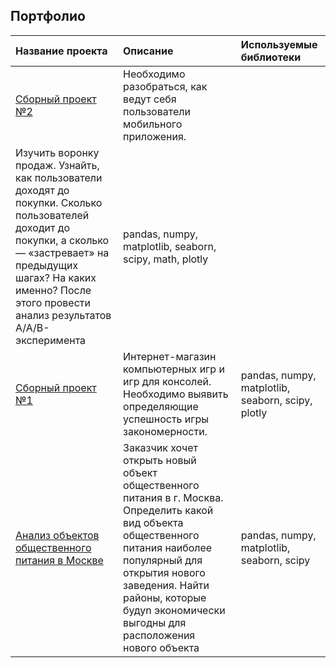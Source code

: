 ## Портфолио

| Название проекта | Описание | Используемые библиотеки | 
| :---------------------- | :---------------------- | :---------------------- |
| [Сборный проект №2](food_data) | Необходимо разобраться, как ведут себя пользователи мобильного приложения.
Изучить воронку продаж. Узнайть, как пользователи доходят до покупки. Сколько пользователей доходит до покупки, а сколько — «застревает» на предыдущих шагах? На каких именно? После этого провести анализ результатов A/A/B-эксперимента| pandas, numpy, matplotlib, seaborn, scipy, math, plotly|
| [Сборный проект №1](game_data) | Интернет-магазин компьютерных игр и игр для консолей. Необходимо выявить определяющие успешность игры закономерности. | pandas, numpy, matplotlib, seaborn, scipy, plotly|
| [Анализ объектов общественного питания в Москве](restor_data) | Заказчик хочет открыть новый объект общественного питания в г. Москва. Определить какой вид объекта общественного питания наиболее популярный для открытия нового заведения. Найти районы, которые будуn экономически выгодны для расположения нового объекта| pandas, numpy, matplotlib, seaborn, scipy|


